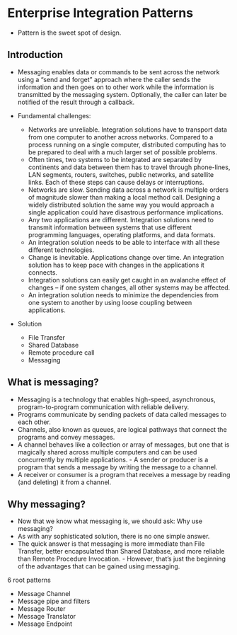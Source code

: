 # Enterprise Integration Patterns

- Pattern is the sweet spot of design. 

## Introduction
- Messaging enables data or commands to be sent across the network using a “send and forget” approach where the caller sends the information and then goes on to other work while the information is transmitted by the messaging system. Optionally, the caller can later be notified of the result through a callback.
- Fundamental challenges:
    - Networks are unreliable. Integration solutions have to transport data from one computer to another across networks. Compared to a process running on a single computer, distributed computing has to be prepared to deal with a much larger set of possible problems. 
    - Often times, two systems to be integrated are separated by continents and data between them has to travel through phone-lines, LAN segments, routers, switches, public networks, and satellite links. Each of these steps can cause delays or interruptions.
    - Networks are slow. Sending data across a network is multiple orders of magnitude slower than making a local method call. Designing a widely distributed solution the same way you would approach a single application could have disastrous performance implications.
    - Any two applications are different. Integration solutions need to transmit information between systems that use different programming languages, operating platforms, and data formats. 
    - An integration solution needs to be able to interface with all these different technologies.
    - Change is inevitable. Applications change over time. An integration solution has to keep pace with changes in the applications it connects. 
    - Integration solutions can easily get caught in an avalanche effect of changes – if one system changes, all other systems may be affected. 
    - An integration solution needs to minimize the dependencies from one system to another by using loose coupling between applications.

- Solution
    - File Transfer
    - Shared Database
    - Remote procedure call
    - Messaging

## What is messaging?
- Messaging is a technology that enables high-speed, asynchronous, program-to-program communication with reliable delivery. 
- Programs communicate by sending packets of data called messages to each other. 
- Channels, also known as queues, are logical pathways that connect the programs and convey messages. 
- A channel behaves like a collection or array of messages, but one that is magically shared across multiple computers and can be used concurrently by multiple applications. - A sender or producer is a program that sends a message by writing the message to a channel. 
- A receiver or consumer is a program that receives a message by reading (and deleting) it from a channel.

## Why messaging?
- Now that we know what messaging is, we should ask: Why use messaging? 
- As with any sophisticated solution, there is no one simple answer. 
- The quick answer is that messaging is more immediate than File Transfer, better encapsulated than Shared Database, and more reliable than Remote Procedure Invocation. - However, that’s just the beginning of the advantages that can be gained using messaging.

6 root patterns
- Message Channel
- Message pipe and filters
- Message Router
- Message Translator
- Message Endpoint
